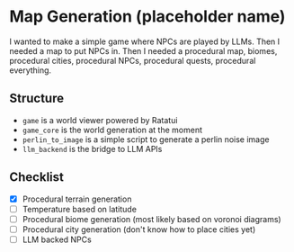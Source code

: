 # Map Generation (placeholder name)

I wanted to make a simple game where NPCs are played by LLMs. Then I needed a map to put NPCs in. Then I needed a procedural map, biomes, procedural cities, procedural NPCs, procedural quests, procedural everything.

## Structure

- `game` is a world viewer powered by Ratatui
- `game_core` is the world generation at the moment
- `perlin_to_image` is a simple script to generate a perlin noise image
- `llm_backend` is the bridge to LLM APIs

## Checklist

- [x] Procedural terrain generation
- [ ] Temperature based on latitude
- [ ] Procedural biome generation (most likely based on voronoi diagrams)
- [ ] Procedural city generation (don't know how to place cities yet)
- [ ] LLM backed NPCs
